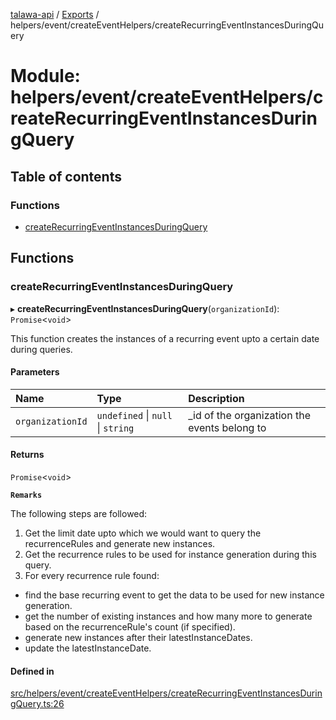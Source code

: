 [talawa-api](../README.md) / [Exports](../modules.md) / helpers/event/createEventHelpers/createRecurringEventInstancesDuringQuery

# Module: helpers/event/createEventHelpers/createRecurringEventInstancesDuringQuery

## Table of contents

### Functions

- [createRecurringEventInstancesDuringQuery](helpers_event_createEventHelpers_createRecurringEventInstancesDuringQuery.md#createrecurringeventinstancesduringquery)

## Functions

### createRecurringEventInstancesDuringQuery

▸ **createRecurringEventInstancesDuringQuery**(`organizationId`): `Promise`\<`void`\>

This function creates the instances of a recurring event upto a certain date during queries.

#### Parameters

| Name | Type | Description |
| :------ | :------ | :------ |
| `organizationId` | `undefined` \| ``null`` \| `string` | _id of the organization the events belong to |

#### Returns

`Promise`\<`void`\>

**`Remarks`**

The following steps are followed:
1. Get the limit date upto which we would want to query the recurrenceRules and generate new instances.
2. Get the recurrence rules to be used for instance generation during this query.
3. For every recurrence rule found:
  - find the base recurring event to get the data to be used for new instance generation.
  - get the number of existing instances and how many more to generate based on the recurrenceRule's count (if specified).
  - generate new instances after their latestInstanceDates.
  - update the latestInstanceDate.

#### Defined in

[src/helpers/event/createEventHelpers/createRecurringEventInstancesDuringQuery.ts:26](https://github.com/PalisadoesFoundation/talawa-api/blob/4c7d3ea/src/helpers/event/createEventHelpers/createRecurringEventInstancesDuringQuery.ts#L26)
